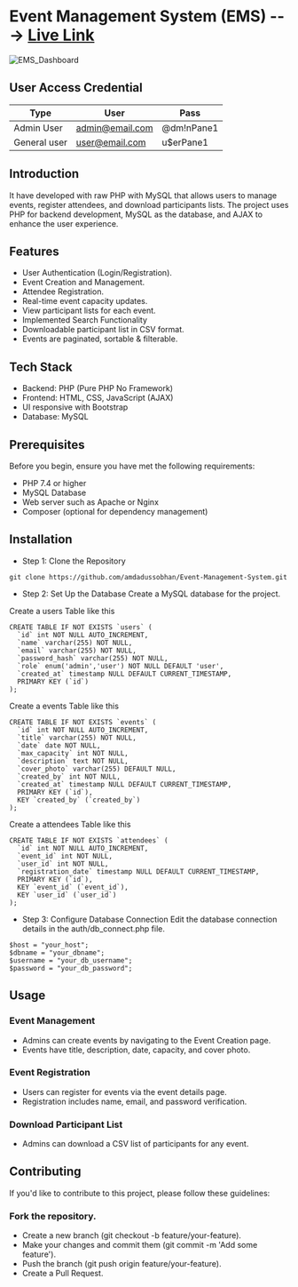 # Event Management System (EMS) ---> [Live Link](http://ems-ollyo.rf.gd/) 
![EMS_Dashboard](https://github.com/user-attachments/assets/8fdaca32-a92a-43af-a200-5ad4a173c65f)

## User Access Credential
|Type|User|Pass|
|-|-|-|
|Admin User|admin@email.com|@dm!nPane1|
|General user|user@email.com|u$erPane1|

## Introduction
It have developed with raw PHP with MySQL that allows users to manage events, register attendees, and download participants lists.
The project uses PHP for backend development, MySQL as the database, and AJAX to enhance the user experience.

## Features
- User Authentication (Login/Registration).
- Event Creation and Management.
- Attendee Registration.
- Real-time event capacity updates.
- View participant lists for each event.
- Implemented Search Functionality
- Downloadable participant list in CSV format.
- Events are paginated, sortable & filterable.

## Tech Stack
- Backend: PHP (Pure PHP No Framework)
- Frontend: HTML, CSS, JavaScript (AJAX)
- UI responsive with Bootstrap
- Database: MySQL

## Prerequisites
Before you begin, ensure you have met the following requirements:
- PHP 7.4 or higher
- MySQL Database
- Web server such as Apache or Nginx
- Composer (optional for dependency management)

## Installation
- Step 1: Clone the Repository
```
git clone https://github.com/amdadussobhan/Event-Management-System.git
```
- Step 2: Set Up the Database
Create a MySQL database for the project.

Create a users Table like this
```
CREATE TABLE IF NOT EXISTS `users` (
  `id` int NOT NULL AUTO_INCREMENT,
  `name` varchar(255) NOT NULL,
  `email` varchar(255) NOT NULL,
  `password_hash` varchar(255) NOT NULL,
  `role` enum('admin','user') NOT NULL DEFAULT 'user',
  `created_at` timestamp NULL DEFAULT CURRENT_TIMESTAMP,
  PRIMARY KEY (`id`)
);
```

Create a events Table like this
```
CREATE TABLE IF NOT EXISTS `events` (
  `id` int NOT NULL AUTO_INCREMENT,
  `title` varchar(255) NOT NULL,
  `date` date NOT NULL,
  `max_capacity` int NOT NULL,
  `description` text NOT NULL,
  `cover_photo` varchar(255) DEFAULT NULL,
  `created_by` int NOT NULL,
  `created_at` timestamp NULL DEFAULT CURRENT_TIMESTAMP,
  PRIMARY KEY (`id`),
  KEY `created_by` (`created_by`)
);
```

Create a attendees Table like this
```
CREATE TABLE IF NOT EXISTS `attendees` (
  `id` int NOT NULL AUTO_INCREMENT,
  `event_id` int NOT NULL,
  `user_id` int NOT NULL,
  `registration_date` timestamp NULL DEFAULT CURRENT_TIMESTAMP,
  PRIMARY KEY (`id`),
  KEY `event_id` (`event_id`),
  KEY `user_id` (`user_id`)
);
```

- Step 3: Configure Database Connection
Edit the database connection details in the auth/db_connect.php file.
```
$host = "your_host";
$dbname = "your_dbname";
$username = "your_db_username";
$password = "your_db_password";
```

## Usage
### Event Management
- Admins can create events by navigating to the Event Creation page.
- Events have title, description, date, capacity, and cover photo.
  
### Event Registration
- Users can register for events via the event details page.
- Registration includes name, email, and password verification.

### Download Participant List
- Admins can download a CSV list of participants for any event.

## Contributing
If you'd like to contribute to this project, please follow these guidelines:

### Fork the repository.
- Create a new branch (git checkout -b feature/your-feature).
- Make your changes and commit them (git commit -m 'Add some feature').
- Push the branch (git push origin feature/your-feature).
- Create a Pull Request.
